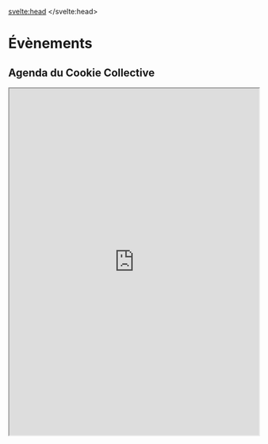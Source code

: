 <svelte:head>
    <title>Évènements</title> 
</svelte:head>
<script>
     import Calendar from "$lib/components/Calendar.svelte";
     import Info from "$lib/components/Info.svelte";
     import Evenements from "$lib/data/evenements.json";
     const passe = Evenements.passe;
     const avenir = Evenements.avenir;
</script>

# Évènements

<Info info="Cette page recense tout les évènements dédiés au <i>live coding</i> organisés par la scène francophone. Ajoutez vos évènements. N'oubliez pas de fournir un lien si possible. Renseignez les évènements avec quelques photographies ou captations pour faciliter l'archivage !" markdown=false />

## Agenda du Cookie Collective

<iframe width="100%" height="700" src="https://framagenda.org/apps/calendar/embed/zpDjE9gGFeFZAmdz"></iframe>

